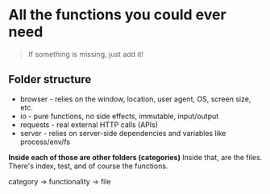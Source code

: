 # All the functions you could ever need

> If something is missing, just add it!

## Folder structure

- browser - relies on the window, location, user agent, OS, screen size, etc.
- io - pure functions, no side effects, immutable, input/output
- requests - real external HTTP calls (APIs)
- server - relies on server-side dependencies and variables like process/env/fs

**Inside each of those are other folders (categories)**
Inside that, are the files. There's index, test, and of course the functions.

category -> functionality -> file
